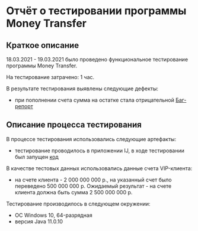 # Отчёт о тестировании программы Money Transfer 

## Краткое описание

18.03.2021 - 19.03.2021 было проведено функциональное тестирование программы Money Transfer.

На тестирование затрачено: 1 час. 

В результате тестирования выявлены следующие дефекты:
* при пополнении счета сумма на остатке стала отрицательной [Баг-репорт](https://github.com/lyalka-qa/moneytransfer/issues/1)


## Описание процесса тестирования

В процессе тестирования использовались следующие артефакты:
* тестирование проводилось в приложении IJ, в ходе тестировании был запущен [код](https://github.com/lyalka-qa/moneytransfer/blob/master/src/Main.java)

В качестве тестовых данных использовались данные счета VIP-клиента:
* на счете клиента - 2 000 000 000 р., на указанный счет было переведено 500 000 000 р. Ожидаемый результат - на счете клиента должна быть сумма 2 500 000 000 р. 

Тестирование производилось в следующем окружении:
* ОС Windows 10, 64-разрядная
* версия Java 11.0.10
